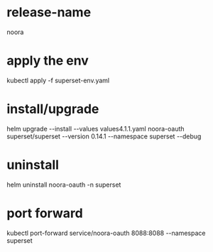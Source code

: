 # release-name
noora

# apply the env
kubectl apply -f superset-env.yaml

# install/upgrade
helm upgrade --install --values values4.1.1.yaml  noora-oauth superset/superset --version 0.14.1 --namespace superset --debug

# uninstall
helm uninstall noora-oauth -n superset 

# port forward
kubectl port-forward service/noora-oauth  8088:8088 --namespace superset